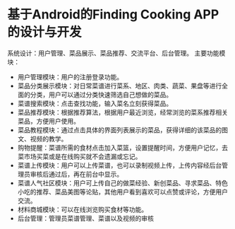# 基于Android的Finding Cooking APP的设计与开发
系统设计：用户管理、菜品展示、菜品推荐、交流平台、后台管理。
主要功能模块：
* 用户管理模块：用户的注册登录功能。
* 菜品分类展示模块：对日常菜谱进行菜系、地区、肉类、蔬菜、果盘等进行全面的分类，用户可以通过分类快速筛选自己想做的菜品。
* 菜谱搜索模块：点击查找功能，输入菜名立刻获得菜品。 
* 菜品推荐模块：根据推荐算法，根据用户最近浏览，经常浏览的菜系推荐相关菜品，方便用户使用。
* 菜品教程模块：通过点击具体的界面列表展示的菜品，获得详细的该菜品的图文、视频的教学。
* 购物提醒：菜谱所需的食材点击加入菜篮，设置提醒时间，方便用户记忆，去菜市场买菜或是在线购买就不会遗漏或忘记。
* 菜谱上传模块：用户可以上传菜谱，也可以录制视频上传，上传内容经后台管理员审核后通过后，再在前台中显示。
* 菜谱人气社区模块：用户可上传自己的做菜经验、新创菜品、寻求菜品、特色小吃的推荐、菜品美图等论贴，其他用户看到喜欢可以点赞或评论，方便用户交流。
* 材料商城模块：可以在线浏览购买食材等功能。
* 后台管理：管理员菜谱管理、菜谱以及视频的审核



